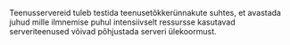 Teenusservereid tuleb testida teenusetõkkerünnakute suhtes, et avastada juhud
mille ilmnemise puhul intensiivselt ressursse kasutavad serveriteenused võivad
põhjustada serveri ülekoormust.
